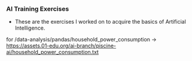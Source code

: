 ### AI Training Exercises

- These are the exercises I worked on to acquire the basics of Artificial Intelligence.


for /data-analysis/pandas/household_power_consumption ->
https://assets.01-edu.org/ai-branch/piscine-ai/household_power_consumption.txt